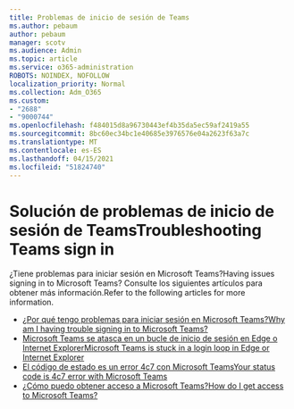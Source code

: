 ```yaml
---
title: Problemas de inicio de sesión de Teams
ms.author: pebaum
author: pebaum
manager: scotv
ms.audience: Admin
ms.topic: article
ms.service: o365-administration
ROBOTS: NOINDEX, NOFOLLOW
localization_priority: Normal
ms.collection: Adm_O365
ms.custom:
- "2688"
- "9000744"
ms.openlocfilehash: f484015d8a96730443ef4b35da5ec59af2419a55
ms.sourcegitcommit: 8bc60ec34bc1e40685e3976576e04a2623f63a7c
ms.translationtype: MT
ms.contentlocale: es-ES
ms.lasthandoff: 04/15/2021
ms.locfileid: "51824740"
---
```

# <a name="troubleshooting-teams-sign-in"></a><span data-ttu-id="e90de-102">Solución de problemas de inicio de sesión de Teams</span><span class="sxs-lookup"><span data-stu-id="e90de-102">Troubleshooting Teams sign in</span></span> 

<span data-ttu-id="e90de-103">¿Tiene problemas para iniciar sesión en Microsoft Teams?</span><span class="sxs-lookup"><span data-stu-id="e90de-103">Having issues signing in to Microsoft Teams?</span></span> <span data-ttu-id="e90de-104">Consulte los siguientes artículos para obtener más información.</span><span class="sxs-lookup"><span data-stu-id="e90de-104">Refer to the following articles for more information.</span></span>

- [<span data-ttu-id="e90de-105">¿Por qué tengo problemas para iniciar sesión en Microsoft Teams?</span><span class="sxs-lookup"><span data-stu-id="e90de-105">Why am I having trouble signing in to Microsoft Teams?</span></span>](https://support.office.com/article/a02f683b-61a3-4008-9447-ee60c5593b0f)
- [<span data-ttu-id="e90de-106">Microsoft Teams se atasca en un bucle de inicio de sesión en Edge o Internet Explorer</span><span class="sxs-lookup"><span data-stu-id="e90de-106">Microsoft Teams is stuck in a login loop in Edge or Internet Explorer</span></span>](https://docs.microsoft.com/microsoftteams/troubleshoot/teams-sign-in/sign-in-loop)
- [<span data-ttu-id="e90de-107">El código de estado es un error 4c7 con Microsoft Teams</span><span class="sxs-lookup"><span data-stu-id="e90de-107">Your status code is 4c7 error with Microsoft Teams</span></span>](https://support.microsoft.com/help/4041047/modern-authentication-failed-here-status-code-is-4c7-when-signing-in-t)
- [<span data-ttu-id="e90de-108">¿Cómo puedo obtener acceso a Microsoft Teams?</span><span class="sxs-lookup"><span data-stu-id="e90de-108">How do I get access to Microsoft Teams?</span></span>](https://support.office.com/article/how-do-i-get-access-to-microsoft-teams-fc7f1634-abd3-4f26-a597-9df16e4ca65b)
